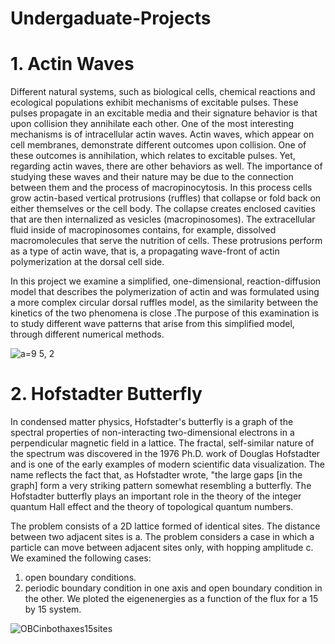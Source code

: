 # Undergaduate-Projects
# 1. Actin Waves
  Different natural systems, such as biological cells, chemical reactions and ecological populations exhibit mechanisms of
  excitable pulses. These pulses propagate in an excitable media and their signature behavior is that upon collision they
  annihilate each other. One of the most interesting mechanisms is of intracellular actin waves. Actin waves, which
  appear on cell membranes, demonstrate different outcomes upon collision. One of these outcomes is annihilation,
  which relates to excitable pulses. Yet, regarding actin waves, there are other behaviors as well. The importance of studying these waves and their nature may be due to 
  the connection between them and the process of macropinocytosis. In this process cells grow actin-based vertical protrusions (ruffles)
  that collapse or fold back on either themselves or the cell body. The collapse creates enclosed cavities that are then
  internalized as vesicles (macropinosomes). The extracellular fluid inside of macropinosomes contains, for example,
  dissolved macromolecules that serve the nutrition of cells. These protrusions perform as a type of actin wave, that is,
  a propagating wave-front of actin polymerization at the dorsal cell side.
  
  In this project we examine a simplified, one-dimensional, reaction-diffusion model that describes the polymerization
  of actin and was formulated using a more complex circular dorsal ruffles model, as the similarity between the
  kinetics of the two phenomena is close .The purpose of this examination is to study different wave patterns that arise
  from this simplified model, through different numerical methods.
  
  ![a=9 5, 2](https://user-images.githubusercontent.com/117439192/224561077-aea3de76-b9b5-4be5-84bb-0fb52e41eaec.jpg)


  
  # 2. Hofstadter Butterfly
  In condensed matter physics, Hofstadter's butterfly is a graph of the spectral properties of non-interacting two-dimensional electrons in a perpendicular magnetic 
  field in a lattice. The fractal, self-similar nature of the spectrum was discovered in the 1976 Ph.D. work of Douglas Hofstadter and is one of the early examples 
  of modern scientific data visualization. The name reflects the fact that, as Hofstadter wrote, "the large gaps [in the graph] form a very striking pattern somewhat 
  resembling a butterfly.
  The Hofstadter butterfly plays an important role in the theory of the integer quantum Hall effect and the theory of topological quantum numbers.
  
  The problem consists of a 2D lattice formed of identical sites. The distance between two adjacent
  sites is a. The problem considers a case in which a particle can move between adjacent sites only,
  with hopping amplitude c. We examined the following cases:
  1. open boundary conditions.
  2. periodic boundary condition in one axis and open boundary condition in the other.
  We ploted the eigenenergies as a function of the 
  flux for a 15 by 15 system.
  
  ![OBCinbothaxes15sites](https://user-images.githubusercontent.com/117439192/224561109-946a9bd8-f4d5-4aea-ac0a-439e80b87594.jpg)
